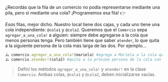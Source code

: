 ¿Recordás que la fila de un comercio no podía representarse mediante una pila, pero sí mediante una cola? ¡Programemos esa fila! :point_right:

*Esas* filas, mejor dicho. Nuestro local tiene dos cajas, y cada uno tiene una cola independiente: `@cola1` y `@cola2`. Queremos que el `Comercio` sepa `agregar_a_una_cola!` a alguien: siempre debe agregarse a la cola que menos personas tenga. Pero también tiene que saber `atender`, lo que quita a la siguiente persona de la cola más larga de las dos. Por ejemplo...

```ruby
ム comercio.agregar_a_una_cola!(mariela) #agrega a Mariela a la cola que menos gente tenga en ese momento
ム comercio.atender!(cola2) #quita a la próxima persona de la cola con más gente
```

> Definí los métodos `agregar_a_una_cola!` y `atender!` en la clase `Comercio`. Ambas colas, `@cola1` y `@cola2`, deben inicializarse vacías.